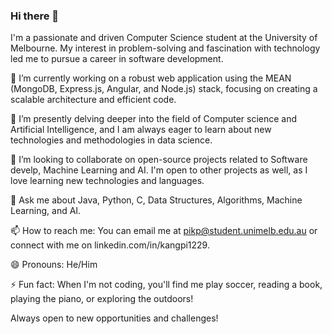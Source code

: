### Hi there 👋

I'm a passionate and driven Computer Science student at the University of Melbourne. My interest in problem-solving and fascination with technology led me to pursue a career in software development. 

🔭 I’m currently working on a robust web application using the MEAN (MongoDB, Express.js, Angular, and Node.js) stack, focusing on creating a scalable architecture and efficient code.


🌱 I’m presently delving deeper into the field of Computer science and Artificial Intelligence, and I am always eager to learn about new technologies and methodologies in data science.

👯 I’m looking to collaborate on open-source projects related to Software develp, Machine Learning and AI. I'm open to other projects as well, as I love learning new technologies and languages.

💬 Ask me about Java, Python, C, Data Structures, Algorithms, Machine Learning, and AI.

📫 How to reach me: You can email me at pikp@student.unimelb.edu.au or connect with me on linkedin.com/in/kangpi1229.

😄 Pronouns: He/Him

⚡ Fun fact: When I'm not coding, you'll find me play soccer, reading a book, playing the piano, or exploring the outdoors!

Always open to new opportunities and challenges!
